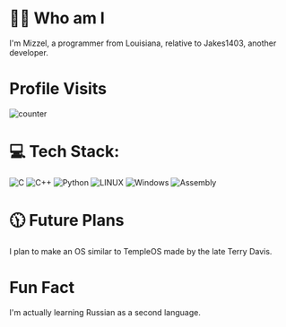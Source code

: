 # 🤷‍♂️ Who am I
I'm Mizzel, a programmer from Louisiana, relative to Jakes1403, another developer. 
# Profile Visits 
![counter](https://profile-counter.glitch.me/%7BNotMizzel%7D/count.svg)
# 💻 Tech Stack:
![C](https://img.shields.io/badge/c-%2300599C.svg?style=flat&logo=c&logoColor=white) ![C++](https://img.shields.io/badge/c++-%2300599C.svg?style=flat&logo=c%2B%2B&logoColor=white) ![Python](https://img.shields.io/badge/python-3670A0?style=flat&logo=python&logoColor=ffdd54) ![LINUX](https://img.shields.io/badge/Linux-FCC624?style=flat&logo=linux&logoColor=black)
![Windows](https://img.shields.io/badge/Windows-blue?style=flat&logo=data:image/svg+xml;base64,PHN2ZyByb2xlPSJpbWciIHZpZXdCb3g9IjAgMCAyNCAyNCIgeG1sbnM9Imh0dHA6Ly93d3cudzMub3JnLzIwMDAvc3ZnIj48dGl0bGU+V2luZG93czwvdGl0bGU+PHBhdGggZD0iTTAsMEgxMS4zNzdWMTEuMzcySDBaTTEyLjYyMywwSDI0VjExLjM3MkgxMi42MjNaTTAsMTIuNjIzSDExLjM3N1YyNEgwWm0xMi42MjMsMEgyNFYyNEgxMi42MjMiLz48L3N2Zz4=)
![Assembly](https://img.shields.io/badge/x86__32_or_64%20Assembly-blue?style=flat)

# 🕦 Future Plans
I plan to make an OS similar to TempleOS made by the late Terry Davis.

# Fun Fact
I'm actually learning Russian as a second language.
